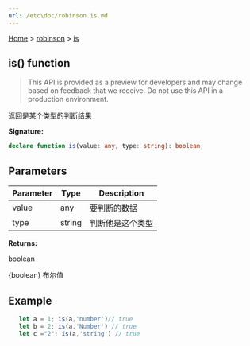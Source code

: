 ```yaml
---
url: /etc\doc/robinson.is.md
---
```

[Home](./index.md) > [robinson](./robinson.md) > [is](./robinson.is.md)

## is() function

> This API is provided as a preview for developers and may change based on feedback that we receive. Do not use this API in a production environment.

返回是某个类型的判断结果

**Signature:**

```typescript
declare function is(value: any, type: string): boolean;
```

## Parameters

|  Parameter | Type | Description |
|  --- | --- | --- |
|  value | any | 要判断的数据 |
|  type | string | 判断他是这个类型 |

**Returns:**

boolean

{boolean} 布尔值

## Example

```JavaScript
   let a = 1; is(a,'number')// true
   let b = 2; is(a,'Number') // true
   let c ="2"; is(a,'string') // true
```
